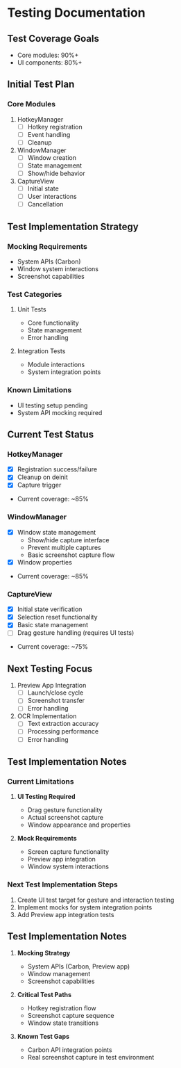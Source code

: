 # Testing Documentation

## Test Coverage Goals
- Core modules: 90%+
- UI components: 80%+

## Initial Test Plan

### Core Modules
1. HotkeyManager
   - [ ] Hotkey registration
   - [ ] Event handling
   - [ ] Cleanup

2. WindowManager
   - [ ] Window creation
   - [ ] State management
   - [ ] Show/hide behavior

3. CaptureView
   - [ ] Initial state
   - [ ] User interactions
   - [ ] Cancellation

## Test Implementation Strategy

### Mocking Requirements
- System APIs (Carbon)
- Window system interactions
- Screenshot capabilities

### Test Categories
1. Unit Tests
   - Core functionality
   - State management
   - Error handling

2. Integration Tests
   - Module interactions
   - System integration points

### Known Limitations
- UI testing setup pending
- System API mocking required

## Current Test Status

### HotkeyManager
- [x] Registration success/failure
- [x] Cleanup on deinit
- [x] Capture trigger
- Current coverage: ~85%

### WindowManager
- [x] Window state management
  - Show/hide capture interface
  - Prevent multiple captures
  - Basic screenshot capture flow
- [x] Window properties
- Current coverage: ~85%

### CaptureView
- [x] Initial state verification
- [x] Selection reset functionality
- [x] Basic state management
- [ ] Drag gesture handling (requires UI tests)
- Current coverage: ~75%

## Next Testing Focus
1. Preview App Integration
   - [ ] Launch/close cycle
   - [ ] Screenshot transfer
   - [ ] Error handling

2. OCR Implementation
   - [ ] Text extraction accuracy
   - [ ] Processing performance
   - [ ] Error handling

## Test Implementation Notes

### Current Limitations
1. **UI Testing Required**
   - Drag gesture functionality
   - Actual screenshot capture
   - Window appearance and properties

2. **Mock Requirements**
   - Screen capture functionality
   - Preview app integration
   - Window system interactions

### Next Test Implementation Steps
1. Create UI test target for gesture and interaction testing
2. Implement mocks for system integration points
3. Add Preview app integration tests

## Test Implementation Notes
1. **Mocking Strategy**
   - System APIs (Carbon, Preview app)
   - Window management
   - Screenshot capabilities

2. **Critical Test Paths**
   - Hotkey registration flow
   - Screenshot capture sequence
   - Window state transitions

3. **Known Test Gaps**
   - Carbon API integration points
   - Real screenshot capture in test environment 